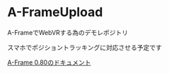 # A-FrameUpload

A-FrameでWebVRする為のデモレポジトリ

スマホでポジショントラッキングに対応させる予定です

[A-Frame 0.80のドキュメント](https://aframe.io/docs/0.8.0/introduction/)

